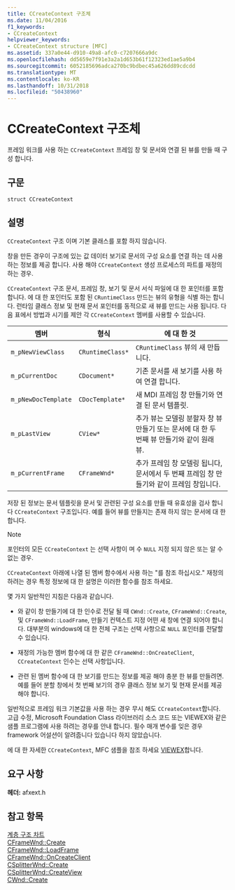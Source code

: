 ```yaml
---
title: CCreateContext 구조체
ms.date: 11/04/2016
f1_keywords:
- CCreateContext
helpviewer_keywords:
- CCreateContext structure [MFC]
ms.assetid: 337a0e44-d910-49a8-afc0-c7207666a9dc
ms.openlocfilehash: dd5659e7f91e3a2a1d653b61f12323ed1ae5a9b4
ms.sourcegitcommit: 6052185696adca270bc9bdbec45a626dd89cdcdd
ms.translationtype: MT
ms.contentlocale: ko-KR
ms.lasthandoff: 10/31/2018
ms.locfileid: "50438960"
---
```

# <a name="ccreatecontext-structure"></a>CCreateContext 구조체

프레임 워크를 사용 하는 `CCreateContext` 프레임 창 및 문서와 연결 된 뷰를 만들 때 구성 합니다.

## <a name="syntax"></a>구문

```
struct CCreateContext
```

## <a name="remarks"></a>설명

`CCreateContext` 구조 이며 기본 클래스를 포함 하지 않습니다.

창을 만든 경우이 구조에 있는 값 데이터 보기로 문서의 구성 요소를 연결 하는 데 사용 하는 정보를 제공 합니다. 사용 해야 `CCreateContext` 생성 프로세스의 파트를 재정의 하는 경우.

`CCreateContext` 구조 문서, 프레임 창, 보기 및 문서 서식 파일에 대 한 포인터를 포함 합니다. 에 대 한 포인터도 포함 된 `CRuntimeClass` 만드는 뷰의 유형을 식별 하는 합니다. 런타임 클래스 정보 및 현재 문서 포인터를 동적으로 새 뷰를 만드는 사용 됩니다. 다음 표에서 방법과 시기를 제안 각 `CCreateContext` 멤버를 사용할 수 있습니다.

|멤버|형식|에 대 한 것|
|------------|----------|--------------------|
|`m_pNewViewClass`|`CRuntimeClass*`|`CRuntimeClass` 뷰의 새 만듭니다.|
|`m_pCurrentDoc`|`CDocument*`|기존 문서를 새 보기를 사용 하 여 연결 합니다.|
|`m_pNewDocTemplate`|`CDocTemplate*`|새 MDI 프레임 창 만들기와 연결 된 문서 템플릿.|
|`m_pLastView`|`CView*`|추가 뷰는 모델링 분할자 창 뷰 만들기 또는 문서에 대 한 두 번째 뷰 만들기와 같이 원래 뷰.|
|`m_pCurrentFrame`|`CFrameWnd*`|추가 프레임 창 모델링 됩니다, 문서에서 두 번째 프레임 창 만들기와 같이 프레임 창입니다.|

저장 된 정보는 문서 템플릿을 문서 및 관련된 구성 요소를 만들 때 유효성을 검사 합니다 `CCreateContext` 구조입니다. 예를 들어 뷰를 만들지는 존재 하지 않는 문서에 대 한 합니다.

> [!NOTE]
>  포인터의 모든 `CCreateContext` 는 선택 사항이 며 수 `NULL` 지정 되지 않은 또는 알 수 없는 경우.

`CCreateContext` 아래에 나열 된 멤버 함수에서 사용 하는 "를 참조 하십시오." 재정의 하려는 경우 특정 정보에 대 한 설명은 이러한 함수를 참조 하세요.

몇 가지 일반적인 지침은 다음과 같습니다.

- 와 같이 창 만들기에 대 한 인수로 전달 될 때 `CWnd::Create`, `CFrameWnd::Create`, 및 `CFrameWnd::LoadFrame`, 만들기 컨텍스트 지정 어떤 새 창에 연결 되어야 합니다. 대부분의 windows에 대 한 전체 구조는 선택 사항으로 `NULL` 포인터를 전달할 수 있습니다.

- 재정의 가능한 멤버 함수에 대 한 같은 `CFrameWnd::OnCreateClient`, `CCreateContext` 인수는 선택 사항입니다.

- 관련 된 멤버 함수에 대 한 보기를 만드는 정보를 제공 해야 충분 한 뷰를 만들려면. 예를 들어 분할 창에서 첫 번째 보기의 경우 클래스 정보 보기 및 현재 문서를 제공 해야 합니다.

일반적으로 프레임 워크 기본값을 사용 하는 경우 무시 해도 `CCreateContext`합니다. 고급 수정, Microsoft Foundation Class 라이브러리 소스 코드 또는 VIEWEX와 같은 샘플 프로그램에 사용 하려는 경우를 안내 합니다. 필수 매개 변수를 잊은 경우 framework 어설션이 알려줍니다 있습니다 하지 않았습니다.

에 대 한 자세한 `CCreateContext`, MFC 샘플을 참조 하세요 [VIEWEX](../../visual-cpp-samples.md)합니다.

## <a name="requirements"></a>요구 사항

**헤더:** afxext.h

## <a name="see-also"></a>참고 항목

[계층 구조 차트](../../mfc/hierarchy-chart.md)<br/>
[CFrameWnd::Create](../../mfc/reference/cframewnd-class.md#create)<br/>
[CFrameWnd::LoadFrame](../../mfc/reference/cframewnd-class.md#loadframe)<br/>
[CFrameWnd::OnCreateClient](../../mfc/reference/cframewnd-class.md#oncreateclient)<br/>
[CSplitterWnd::Create](../../mfc/reference/csplitterwnd-class.md#create)<br/>
[CSplitterWnd::CreateView](../../mfc/reference/csplitterwnd-class.md#createview)<br/>
[CWnd::Create](../../mfc/reference/cwnd-class.md#create)

